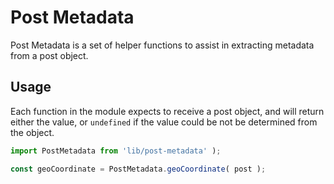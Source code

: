 Post Metadata
=============

Post Metadata is a set of helper functions to assist in extracting metadata from a post object.

## Usage

Each function in the module expects to receive a post object, and will return either the value, or `undefined` if the value could be not be determined from the object.

```js
import PostMetadata from 'lib/post-metadata' );

const geoCoordinate = PostMetadata.geoCoordinate( post );
```
